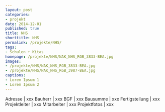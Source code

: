 ```yaml
---
layout: post
categories:
- projekt
date: 2014-12-01
published: true
title: NHS
shorttitle: NHS
permalink: /projekte/NHS/
tags: 
- Schulen + Kitas
homepage: /projekte/NHS/NAK_NHS_RGB_3833-BEA.jpg
images:
- /projekte/NHS/NAK_NHS_RGB_3833-BEA.jpg
- /projekte/NHS/NAK_NHS_RGB_3987-BEA.jpg
captions:
- Lorem Ipsum 1
- Lorem Ipsum 2
---
```

Adresse			|	xxx
Bauherr			|	xxx
BGF				|	xxx
Bausumme		|	xxx
Fertigstellung	|	xxx
Projektleiter	|	xxx
Mitarbeiter		|	xxx
Projektfotos	|	xxx
